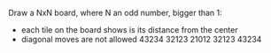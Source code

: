 Draw a NxN board, where N an odd number, bigger than 1:
- each tile on the board shows is its distance from the center
- diagonal moves are not allowed
43234
32123
21012
32123
43234

